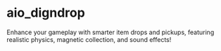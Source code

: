 # aio_digndrop
Enhance your gameplay with smarter item drops and pickups, featuring realistic physics, magnetic collection, and sound effects!
